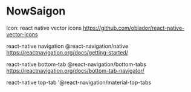 # NowSaigon
Icon: react native vector icons
https://github.com/oblador/react-native-vector-icons

react-native navigation
@react-navigation/native
https://reactnavigation.org/docs/getting-started/

react-native bottom-tab
@react-navigation/bottom-tabs
https://reactnavigation.org/docs/bottom-tab-navigator/

react-native top-tab
'@react-navigation/material-top-tabs